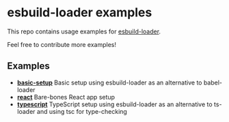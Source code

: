 # esbuild-loader examples
This repo contains usage examples for [esbuild-loader](https://github.com/privatenumber/esbuild-loader).

Feel free to contribute more examples!

## Examples
<!-- examples:start -->
- [**basic-setup**](./examples/basic-setup) Basic setup using esbuild-loader as an alternative to babel-loader
- [**react**](./examples/react) Bare-bones React app setup
- [**typescript**](./examples/typescript) TypeScript setup using esbuild-loader as an alternative to ts-loader and using tsc for type-checking
<!-- examples:end -->
